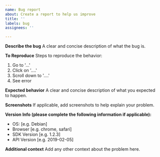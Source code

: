 ```yaml
---
name: Bug report
about: Create a report to help us improve
title: ''
labels: bug
assignees: ''

---
```


**Describe the bug**
A clear and concise description of what the bug is.

**To Reproduce**
Steps to reproduce the behavior:
1. Go to '...'
2. Click on '....'
3. Scroll down to '....'
4. See error

**Expected behavior**
A clear and concise description of what you expected to happen.

**Screenshots**
If applicable, add screenshots to help explain your problem.

**Version Info (please complete the following information if applicable):**
 - OS: [e.g. Debian]
 - Browser [e.g. chrome, safari]
 - SDK Version [e.g. 1.2.3]
- API Version [e.g. 2019-02-05]



**Additional context**
Add any other context about the problem here.
